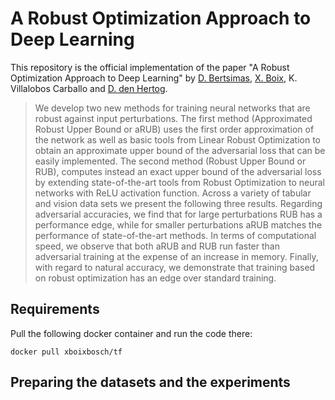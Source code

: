 # A Robust Optimization Approach to Deep Learning
This repository is the official implementation of the paper "A Robust Optimization Approach to Deep Learning" by [D. Bertsimas](https://dbertsim.mit.edu/), [X. Boix](https://www.mit.edu/~xboix/), K. Villalobos Carballo and [D. den Hertog](https://www.uva.nl/en/profile/h/e/d.denhertog/d.den-hertog.html). 

>We develop two new methods for training neural networks that are robust against input perturbations. The first method (Approximated Robust Upper Bound or aRUB) uses the first order approximation of the network as well as basic tools from Linear Robust Optimization to obtain an approximate upper bound of the adversarial loss that can be easily implemented. The second method (Robust Upper Bound or RUB), computes instead an exact upper bound of the adversarial loss by extending state-of-the-art tools from Robust Optimization to neural networks with ReLU activation function. Across a variety of tabular and vision data sets we present the following three results. Regarding adversarial accuracies, we find that for large perturbations RUB has a performance edge, while for smaller perturbations aRUB matches the performance of state-of-the-art methods. In terms of computational speed, we observe that both aRUB and RUB run faster than adversarial training at the expense of an increase in memory. Finally, with regard to natural accuracy, we demonstrate that training based on robust optimization has an edge over standard training. 

## Requirements 

Pull the following docker container and run the code there:

```
docker pull xboixbosch/tf
```


## Preparing the datasets and the experiments
